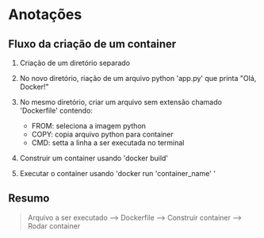 # Anotações

## Fluxo da criação de um container

1. Criação de um diretório separado

2. No novo diretório, riação de um arquivo python 'app.py' que printa "Olá, Docker!"

3. No mesmo diretório, criar um arquivo sem extensão chamado 'Dockerfile' contendo:
    - FROM: seleciona a imagem python
    - COPY: copia arquivo python para container
    - CMD: setta a linha a ser executada no terminal

4. Construir um container usando 'docker build'

5. Executar o container usando 'docker run 'container_name' '

## Resumo
> Arquivo a ser executado --> Dockerfile --> Construir container --> Rodar container